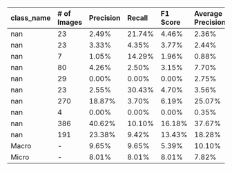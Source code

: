 | class_name   | # of Images   | Precision   | Recall   | F1 Score   | Average Precision   |
|:-------------|:--------------|:------------|:---------|:-----------|:--------------------|
| nan          | 23            | 2.49%       | 21.74%   | 4.46%      | 2.36%               |
| nan          | 23            | 3.33%       | 4.35%    | 3.77%      | 2.44%               |
| nan          | 7             | 1.05%       | 14.29%   | 1.96%      | 0.88%               |
| nan          | 80            | 4.26%       | 2.50%    | 3.15%      | 7.70%               |
| nan          | 29            | 0.00%       | 0.00%    | 0.00%      | 2.75%               |
| nan          | 23            | 2.55%       | 30.43%   | 4.70%      | 3.56%               |
| nan          | 270           | 18.87%      | 3.70%    | 6.19%      | 25.07%              |
| nan          | 4             | 0.00%       | 0.00%    | 0.00%      | 0.35%               |
| nan          | 386           | 40.62%      | 10.10%   | 16.18%     | 37.67%              |
| nan          | 191           | 23.38%      | 9.42%    | 13.43%     | 18.28%              |
| Macro        | -             | 9.65%       | 9.65%    | 5.39%      | 10.10%              |
| Micro        | -             | 8.01%       | 8.01%    | 8.01%      | 7.82%               |